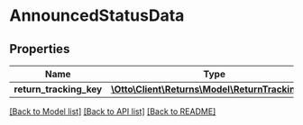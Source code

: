 # AnnouncedStatusData

## Properties
Name | Type | Description | Notes
------------ | ------------- | ------------- | -------------
**return_tracking_key** | [**\Otto\Client\Returns\Model\ReturnTrackingKey**](ReturnTrackingKey.md) |  | [optional] 

[[Back to Model list]](../../README.md#documentation-for-models) [[Back to API list]](../../README.md#documentation-for-api-endpoints) [[Back to README]](../../README.md)

